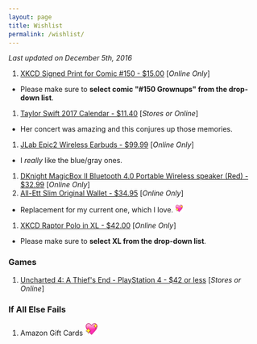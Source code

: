 ```yaml
---
layout: page
title: Wishlist
permalink: /wishlist/
---
```


*Last updated on December 5th, 2016*

1. [XKCD Signed Print for Comic #150 - $15.00][xkcd-print] [_Online Only_]
  - Please make sure to **select comic "#150 Grownups" from the drop-down list**.
1. [Taylor Swift 2017 Calendar - $11.40][tswift-calendar] [_Stores or Online_]
  - Her concert was amazing and this conjures up those memories.
1. [JLab Epic2 Wireless Earbuds - $99.99][bluetooth-earbuds] [_Online Only_]
  - I _really_ like the blue/gray ones.
1. [DKnight MagicBox II Bluetooth 4.0 Portable Wireless speaker (Red) - $32.99][bt-speaker] [_Online Only_]
1. [All-Ett Slim Original Wallet - $34.95][all-ett] [_Online Only_]
  - Replacement for my current one, which I love. <img src='/assets/site-heart.webp' width='16' height='16' />
1. [XKCD Raptor Polo in XL - $42.00][xkcd-polo] [_Online Only_]
  - Please make sure to **select XL from the drop-down list**.

### Games

1. [Uncharted 4: A Thief's End - PlayStation 4 - $42 or less][uncharted-4] [_Stores or Online_]

### If All Else Fails

1. Amazon Gift Cards <img src="/assets/site-heart.webp" height="26" width="26" />	

[bluetooth-earbuds]: https://www.amazon.com/Bluetooth-GUARANTEED-waterproof-high-performance-microphone/dp/B01EZ86SLW
[uncharted-4]: https://www.amazon.com/Uncharted-4-Thiefs-End-PlayStation/dp/B00GODZYNA
[all-ett]: https://www.all-ett.com/product/slim-original-wallet/
[bt-speaker]: https://www.amazon.com/gp/product/B018WMG5Y2
[xkcd-print]: https://store.xkcd.com/products/signed-prints
[xkcd-polo]: https://store.xkcd.com/products/raptor-polo
[tswift-calendar]: https://www.amazon.com/gp/product/1465057358
